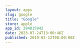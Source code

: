 ```yaml
---
layout: apps
slug: google
title: "Google"
store: apple
app_id: 284815942
date: 2023-07-24T13:00:46Z
published: 2019-02-12T08:00:00Z
---
```

